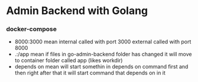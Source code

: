 # Admin Backend with Golang

### docker-compose

- 8000:3000 mean internal called with port  3000 external called with port 8000
- .:/app mean if files in go-admin-backend folder has changed it will move to container folder called app (likes workdir)
- depends on mean will start somethin in depends on command first and then right after that it will start command that depends on in it